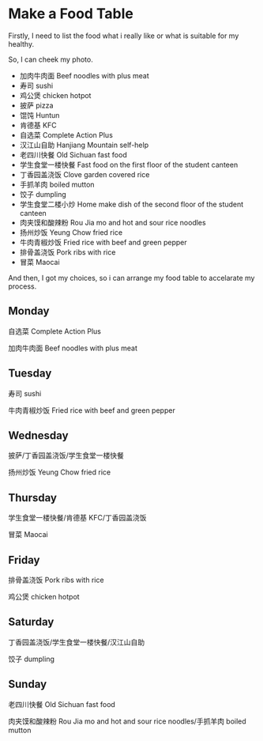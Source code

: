 # Make a Food Table

Firstly, I need to list the food what i really like or what is suitable for my healthy.

So, I can cheek my photo.

- 加肉牛肉面 Beef noodles with plus meat 
- 寿司 sushi
- 鸡公煲 chicken hotpot
- 披萨 pizza
- 馄饨 Huntun
- 肯德基 KFC
- 自选菜 Complete Action Plus
- 汉江山自助 Hanjiang Mountain self-help
- 老四川快餐 Old Sichuan fast food
- 学生食堂一楼快餐 Fast food on the first floor of the student canteen
- 丁香园盖浇饭 Clove garden covered rice
- 手抓羊肉 boiled mutton
- 饺子 dumpling
- 学生食堂二楼小炒 Home make dish of the second floor of the student canteen
- 肉夹馍和酸辣粉 Rou Jia mo and hot and sour rice noodles
- 扬州炒饭 Yeung Chow fried rice
- 牛肉青椒炒饭 Fried rice with beef and green pepper
- 排骨盖浇饭 Pork ribs with rice
- 冒菜 Maocai

And then, I got my choices, so i can arrange my food table to accelarate my process.

## Monday

自选菜 Complete Action Plus

加肉牛肉面 Beef noodles with plus meat 

## Tuesday

寿司 sushi

牛肉青椒炒饭 Fried rice with beef and green pepper

## Wednesday

披萨/丁香园盖浇饭/学生食堂一楼快餐

扬州炒饭 Yeung Chow fried rice

## Thursday

学生食堂一楼快餐/肯德基 KFC/丁香园盖浇饭

冒菜 Maocai

## Friday

排骨盖浇饭 Pork ribs with rice

鸡公煲 chicken hotpot

## Saturday

丁香园盖浇饭/学生食堂一楼快餐/汉江山自助

饺子 dumpling

## Sunday

老四川快餐 Old Sichuan fast food

肉夹馍和酸辣粉 Rou Jia mo and hot and sour rice noodles/手抓羊肉 boiled mutton